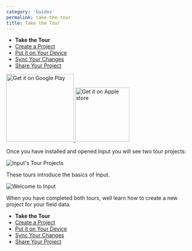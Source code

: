 ```yaml
---
category: 'Guides'
permalink: take-the-tour
title: Take the Tour
---
```


* **Take the Tour**
* [Create a Project](./create-project)
* [Put it on Your Device](./put-project-on-device)
* [Sync Your Changes](./sync-changes)
* [Share Your Project](./share-project)

<a href='https://play.google.com/store/apps/details?id=uk.co.lutraconsulting&ah=GSqwibzO2n63iMlCjHmMuBk89t4&pcampaignid=MKT-Other-global-all-co-prtnr-py-PartBadge-Mar2515-1'>
	<img alt='Get it on Google Play' src='https://play.google.com/intl/en_us/badges/images/generic/en_badge_web_generic.png' width="180px"/>
</a>
<a href='https://apps.apple.com/us/app/input/id1478603559?ls=1'>
	<img alt='Get it on Apple store' src="/images/App_Store.svg" width="144px" style="padding-top: 0px"/>
</a>

Once you have installed and opened Input you will see two tour projects:

![Input's Tour Projects](/images/input-tour-projects.png)

These tours introduce the basics of Input.

![Welcome to Input](/images/welcome-to-input.png)

When you have completed both tours, well learn how to create a new project 
for your field data.

* **Take the Tour**
* [Create a Project](./create-project)
* [Put it on Your Device](./put-project-on-device)
* [Sync Your Changes](./sync-changes)
* [Share Your Project](./share-project)
